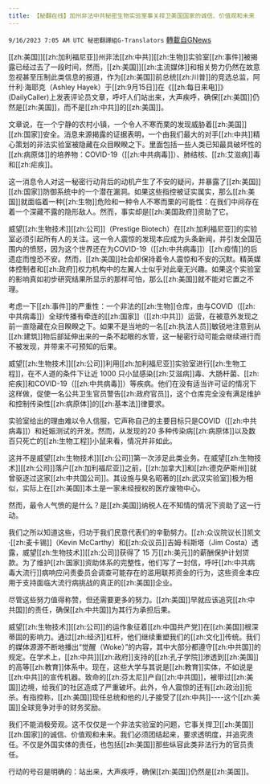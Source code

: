 ```yaml
---
title: 【秘翻在线】加州非法中共秘密生物实验室事关捍卫美国国家的诚信、价值观和未来
---
```

`9/16/2023 7:05 AM UTC 秘密翻譯組G-Translators` [轉載自GNews](https://gnews.org/articles/1697999)

[[zh:美国]][[zh:加利福尼亚]]州非法[[zh:中共]][[zh:生物]]实验室[[zh:事件]]被揭露已经过去了一段时间，然而，[[zh:美国]][[zh:主流媒体]]和相关势力仍然在故意忽视甚至压制此类信息的报道，作为[[zh:美国]]前总统[[zh:川普]]的竞选总监，阿什利·海耶克（Ashley Hayek）于[[zh:9月15日]]在《[[zh:每日来电]]》(DailyCaller)上发表评论员文章，呼吁人们站出来，大声疾呼，确保[[zh:美国]]仍然是[[zh:美国]]，而不是[[zh:中共]]的[[zh:美国]]。

文章说，在一个宁静的农村小镇，一个令人不寒而栗的发现威胁着[[zh:美国]][[zh:国家]]安全。消息来源揭露的证据表明，一个由我们最大的对手[[zh:中共]]精心策划的非法实验室被隐藏在众目睽睽之下。里面包括一些人类已知最具破坏性的[[zh:病原体]]的培养物：COVID-19（[[zh:中共病毒]]）、肺结核、[[zh:艾滋病]]毒和[[zh:疟疾]]。

这一消息令人对这一秘密行动背后的动机产生了不安的疑问，并暴露了[[zh:美国]][[zh:国家]]防御系统中的一个潜在漏洞。如果这些指控被证实属实，那么[[zh:美国]]就面临着一种[[zh:生物]]危险和一种令人不寒而栗的可能性：在我们中间存在着一个深藏不露的隐形敌人。然而，事实却是[[zh:美国政府]]资助了它。

威望[[zh:生物技术]][[zh:公司]]（Prestige Biotech）在[[zh:加利福尼亚]]的实验室必须引起所有人的关注。这一令人震惊的发现本应成为头条新闻，并引发全国范围内的愤怒，因为这个世界还在为COVID-19（[[zh:中共病毒]]）[[zh:疫情]]的后遗症而惶恐不安。然而，[[zh:美国]]社会却保持着令人震惊和不安的沉默。精英媒体控制者和[[zh:政府]]权力机构中的左翼人士似乎对此毫无兴趣。如果这个实验室的影响真如初步研究结果所显示的那样可怕，那么[[zh:美国]]就不能对它置之不理。

考虑一下[[zh:事件]]的严重性：一个非法的[[zh:生物]]仓库，由与COVID（[[zh:中共病毒]]）全球传播有牵连的[[zh:国家]]（[[zh:中共]]）运营，在被意外发现之前一直隐藏在众目睽睽之下。如果不是当地的一名[[zh:执法人员]]敏锐地注意到从[[zh:建筑]]物后部延伸出来的一条不起眼的水管，这一秘密行动可能会继续进行而不被发现，并带来不可预知的后果。

威望[[zh:生物技术]][[zh:公司]]利用[[zh:加利福尼亚]]实验室进行[[zh:生物工程]]，在不人道的条件下让近 1000 只小鼠感染[[zh:艾滋病]]毒、大肠杆菌、[[zh:疟疾]]和COVID-19（[[zh:中共病毒]]）等疾病。他们在没有适当许可证的情况下这样做，促使一名公共卫生官员警告[[zh:政府官员]]，这个仓库完全没有满足维护和控制传染性[[zh:病原体]]的[[zh:基本法]]律要求。

实验室给出的理由难以令人信服，它声称自己的主要目标只是COVID（[[zh:中共病毒]]）和妊娠测试的开发。然而，从发现的20 多种传染病[[zh:病原体]]以及数百只死亡的[[zh:生物工程]]小鼠来看，情况并非如此。

这并不是威望[[zh:生物技术]][[zh:公司]]第一次涉足此类业务。在威望[[zh:生物技术]][[zh:公司]]落户[[zh:加利福尼亚]]之前，[[zh:加拿大]]和[[zh:德克萨斯州]]就曾驱逐过这家[[zh:中共国公司]]。其设施与臭名昭著的[[zh:武汉实验室]]极为相似，实际上在[[zh:美国]]本土是一家未经授权的医疗废物中心。

然而，最令人气愤的是什么？是[[zh:美国]]纳税人在不知情的情况下资助了这一行动。

我们之所以知道这些，归功于我们民意代表们的辛勤努力。[[zh:众议院议长]]凯文·[[zh:麦卡锡]]（Kevin McCarthy）和[[zh:众议员]]吉姆·科斯塔（Jim Costa）透露，威望[[zh:生物技术]][[zh:公司]]获得了 15 万[[zh:美元]]的薪酬保护计划贷款。为了维护[[zh:国家]]资助体系的完整性，他们写了一封信，呼吁[[zh:中共病毒大流行]]病响应问责委员会调查可能存在的滥用联邦资金的行为，这些资金本应用于支持面临大流行病挑战的真正的[[zh:美国]]企业。

尽管这些努力值得称赞，但还需要更多的努力。[[zh:美国]]早就应该追究[[zh:中共国]]的责任，确保[[zh:中共国]]为其行为承担后果。

威望[[zh:生物技术]][[zh:公司]]的运作象征着[[zh:中国共产党]]在[[zh:美国]]根深蒂固的影响力。通过[[zh:经济]]杠杆，他们继续重塑我们的[[zh:文化]]传统。我们的媒体源源不断地播出“觉醒（Woke）”的内容，其中大部分都遵守[[zh:中共国]]的规定。在学术上，[[zh:中共]][[zh:政府]]支持的[[zh:孔子学院]]渗透到[[zh:美国]]的高等[[zh:教育]]体系中。现在，这些大学与其说是[[zh:教育]]实体，不如说是[[zh:中共]]的宣传机器。致命的[[zh:芬太尼]]产自[[zh:中共国]]，被带过[[zh:美国]]边境，给我们的社区造成了严重破坏。此外，令人震惊的还有[[zh:政治]]扼杀。有指控称，[[zh:美国]]现任总统和他的儿子接受了[[zh:中共]]\----这个[[zh:美国]]全球竞争对手的财务奖励。

我们不能消极旁观。这不仅仅是一个非法实验室的问题，它事关捍卫[[zh:美国]][[zh:国家]]的诚信、价值观和未来。我们必须团结起来，要求透明度，并追究责任。不仅是外国实体的责任，也包括[[zh:美国]]那些纵容此类非法行为的官员责任。

行动的号召是明确的：站出来，大声疾呼，确保[[zh:美国]]仍然是[[zh:美国]]。
